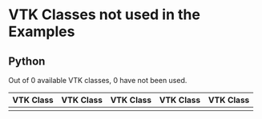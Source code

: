 # VTK Classes not used in the Examples
## Python
Out of 0 available VTK classes, 0 have not been used.  

| VTK Class | VTK Class | VTK Class | VTK Class | VTK Class |
|-----------|-----------|-----------|-----------|-----------|
|  |  |  |  |  |
